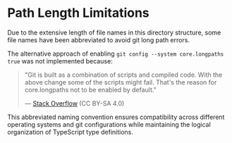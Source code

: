 # Path Length Limitations

Due to the extensive length of file names in this directory structure, some file names have been abbreviated to avoid git long path errors.

The alternative approach of enabling `git config --system core.longpaths true` was not implemented because:

> "Git is built as a combination of scripts and compiled code. With the above change some of the scripts might fail. That's the reason for core.longpaths not to be enabled by default."
>
> — [Stack Overflow](https://stackoverflow.com/a/22575737) (CC BY-SA 4.0)

This abbreviated naming convention ensures compatibility across different operating systems and git configurations while maintaining the logical organization of TypeScript type definitions.
